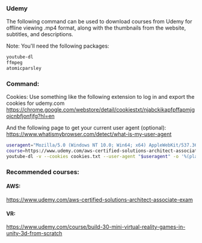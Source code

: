 ### Udemy
The following command can be used to download courses from Udemy for offline viewing .mp4 format, along with the thumbnails from
the website, subtitles, and descriptions.

Note: You'll need the following packages:
```sh
youtube-dl
ffmpeg
atomicparsley
```

### Command:
Cookies:
Use something like the following extension to log in and export the cookies for udemy.com
https://chrome.google.com/webstore/detail/cookiestxt/njabckikapfpffapmjgojcnbfjonfjfg?hl=en

And the following page to get your current user agent (optional):
https://www.whatismybrowser.com/detect/what-is-my-user-agent

```sh
useragent="Mozilla/5.0 (Windows NT 10.0; Win64; x64) AppleWebKit/537.36 (KHTML, like Gecko) Chrome/80.0.3987.149 Safari/537.36"
course=https://www.udemy.com/aws-certified-solutions-architect-associate-exam
youtube-dl -v --cookies cookies.txt --user-agent "$useragent" -o '%(playlist)s/%(chapter_number)s - %(chapter)s/%(playlist_index)s - %(title)s.%(ext)s' --all-subs --embed-subs --write-auto-sub --add-metadata --embed-thumbnail "$course"
```

### Recommended courses:

#### AWS:<br/>
https://www.udemy.com/aws-certified-solutions-architect-associate-exam<br/>

#### VR:<br/>
https://www.udemy.com/course/build-30-mini-virtual-reality-games-in-unity-3d-from-scratch<br/>
